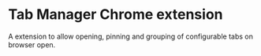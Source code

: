 # Tab Manager Chrome extension

A extension to allow opening, pinning and grouping of configurable tabs on browser open.